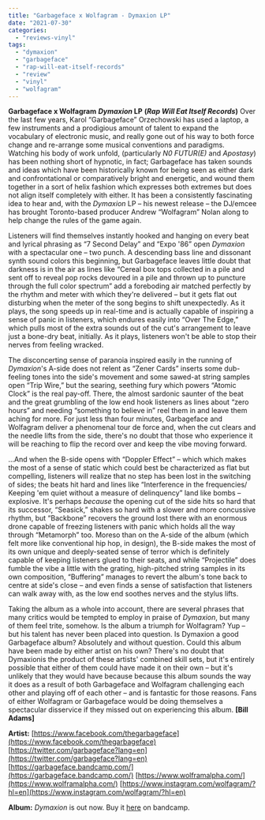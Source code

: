 ```yaml
---
title: "Garbageface x Wolfagram - Dymaxion LP"
date: "2021-07-30"
categories: 
  - "reviews-vinyl"
tags: 
  - "dymaxion"
  - "garbageface"
  - "rap-will-eat-itself-records"
  - "review"
  - "vinyl"
  - "wolfagram"
---
```


**Garbageface x Wolfagram** **_Dymaxion_ LP** **(_Rap Will Eat Itself Records_)** Over the last few years, Karol “Garbageface” Orzechowski has used a laptop, a few instruments and a prodigious amount of talent to expand the vocabulary of electronic music, and really gone out of his way to both force change and re-arrange some musical conventions and paradigms. Watching his body of work unfold, (particularly _N0 FUTUR(E)_ and _Apostasy_) has been nothing short of hypnotic, in fact; Garbageface has taken sounds and ideas which have been historically known for being seen as either dark and confrontational or comparatively bright and energetic, and wound them together in a sort of helix fashion which expresses both extremes but does not align itself completely with either. It has been a consistently fascinating idea to hear and, with the _Dymaxion_ LP – his newest release – the DJ/emcee has brought Toronto-based producer Andrew “Wolfagram” Nolan along to help change the rules of the game again.

Listeners will find themselves instantly hooked and hanging on every beat and lyrical phrasing as “7 Second Delay” and “Expo '86” open _Dymaxion_ with a spectacular one – two punch. A descending bass line and dissonant synth sound colors this beginning, but Garbageface leaves little doubt that darkness is in the air as lines like “Cereal box tops collected in a pile and sent off to reveal pop rocks devoured in a pile and thrown up to puncture through the full color spectrum” add a foreboding air matched perfectly by the rhythm and meter with which they're delivered – but it gets flat out disturbing when the meter of the song begins to shift unexpectedly. As it plays, the song speeds up in real-time and is actually capable of inspiring a sense of panic in listeners, which endures easily into “Over The Edge,” which pulls most of the extra sounds out of the cut's arrangement to leave just a bone-dry beat, initially. As it plays, listeners won't be able to stop their nerves from feeling wracked.

The disconcerting sense of paranoia inspired easily in the running of _Dymaxion_'s A-side does not relent as “Zener Cards” inserts some dub-feeling tones into the side's movement and some sawed-at string samples open “Trip Wire,” but the searing, seething fury which powers “Atomic Clock” is the real pay-off. There, the almost sardonic saunter of the beat and the great grumbling of the low end hook listeners as lines about “zero hours” and needing “something to believe in” reel them in and leave them aching for more. For just less than four minutes, Garbageface and Wolfagram deliver a phenomenal tour de force and, when the cut clears and the needle lifts from the side, there's no doubt that those who experience it will be reaching to flip the record over and keep the vibe moving forward.

...And when the B-side opens with “Doppler Effect” – which which makes the most of a sense of static which could best be characterized as flat but compelling, listeners will realize that no step has been lost in the switching of sides; the beats hit hard and lines like “Interference in the frequencies/ Keeping 'em quiet without a measure of delinquency” land like bombs – explosive. It's perhaps _because_ the opening cut of the side hits so hard that its successor, “Seasick,” shakes so hard with a slower and more concussive rhythm, but “Backbone” recovers the ground lost there with an enormous drone capable of freezing listeners with panic which holds all the way through “Metamorph” too. Moreso than on the A-side of the album (which felt more like conventional hip hop, in design), the B-side makes the most of its own unique and deeply-seated sense of terror which is definitely capable of keeping listeners glued to their seats, and while “Projectile” does fumble the vibe a little with the grating, high-pitched string samples in its own composition, “Buffering” manages to revert the album's tone back to centre at side's close – and even finds a sense of satisfaction that listeners can walk away with, as the low end soothes nerves and the stylus lifts.

Taking the album as a whole into account, there are several phrases that many critics would be tempted to employ in praise of _Dymaxion_, but many of them feel trite, somehow. Is the album a triumph for Wolfagram? Yup – but his talent has never been placed into question. Is Dymaxion a good Garbageface album? Absolutely and without question. Could this album have been made by either artist on his own? There's no doubt that Dymaxionis the product of these artists' combined skill sets, but it's entirely possible that either of them could have made it on their own – but it's unlikely that they would have because because this album sounds the way it does as a result of both Garbageface and Wolfagram challenging each other and playing off of each other – and is fantastic for those reasons. Fans of either Wolfagram or Garbageface would be doing themselves a spectacular disservice if they missed out on experiencing this album. **\[Bill Adams\]**

**Artist:** [https://www.facebook.com/thegarbageface](https://www.facebook.com/thegarbageface) [https://twitter.com/garbageface?lang=en](https://twitter.com/garbageface?lang=en) [https://garbageface.bandcamp.com/](https://garbageface.bandcamp.com/) [https://www.wolframalpha.com/](https://www.wolframalpha.com/) [https://www.instagram.com/wolfagram/?hl=en](https://www.instagram.com/wolfagram/?hl=en)

**Album:** _Dymaxion_ is out now. Buy it [here](https://garbageface.bandcamp.com/album/dymaxion) on bandcamp.
